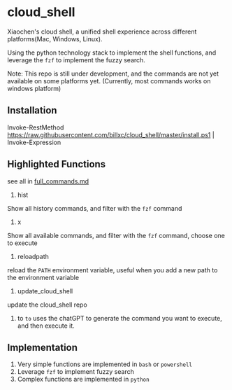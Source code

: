# cloud_shell
Xiaochen's cloud shell, a unified shell experience across different platforms(Mac, Windows, Linux).

Using the python technology stack to implement the shell functions, and leverage the `fzf` to implement the fuzzy search.

Note: This repo is still under development, and the commands are not yet available on some platforms yet. (Currently, most commands works on windows platform)

## Installation

Invoke-RestMethod https://raw.githubusercontent.com/billxc/cloud_shell/master/install.ps1 | Invoke-Expression


<!-- ## Usage
1. Clone the repo
1. Run `init.ps1` or `init.sh`
1. (Window only) Add the repo to `PATH` or run `update_path.ps1`
1. Enjoy -->

## Highlighted Functions

see all in [full_commands.md](full_commands.md)

1. hist

Show all history commands, and filter with the `fzf` command

1. x

Show all available commands, and filter with the `fzf` command, choose one to execute

1. reloadpath

reload the `PATH` environment variable, useful when you add a new path to the environment variable

1. update_cloud_shell

update the cloud_shell repo

1. to
`to` uses the chatGPT to generate the command you want to execute, and then execute it.


## Implementation
1. Very simple functions are implemented in `bash` or `powershell`
1. Leverage `fzf` to implement fuzzy search
1. Complex functions are implemented in `python`
